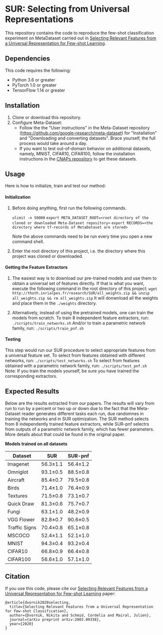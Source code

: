 # SUR: Selecting from Universal Representations
This repository contains the code to reproduce the few-shot classification experiment on MetaDataset carried out in [Selecting Relevant Features from a Universal Representation for Few-shot Learning](https://arxiv.org/abs/2003.09338).

## Dependencies
This code requires the following:
* Python 3.6 or greater
* PyTorch 1.0 or greater
* TensorFlow 1.14 or greater


## Installation
1. Clone or download this repository.
2. Configure Meta-Dataset:
    * Follow the the "User instructions" in the Meta-Dataset repository (https://github.com/google-research/meta-dataset) for "Installation" and "Downloading and converting datasets". Brace yourself, the full process would take around a day.
    * If you want to test out-of-domain behavior on additional datasets, namely, MNIST, CIFAR10, CIFAR100, follow the installation instructions in the [CNAPs repository](https://github.com/cambridge-mlg/cnaps) to get these datasets.

## Usage
Here is how to initialize, train and test our method:
#### Initialization

1. Before doing anything, first run the following commands.
    
    ```ulimit -n 50000```
    ```export META_DATASET_ROOT=<root directory of the cloned or downloaded Meta-Dataset repository>```
    ```export RECORDS=<the directory where tf-records of MetaDataset are stored>```
    
    Note the above commands need to be run every time you open a new command shell.
2. Enter the root directory of this project, i.e. the directory where this project was cloned or downloaded.
    
#### Getting the Feature Extractors
1. The easiest way is to download our pre-trained models and use them to obtain a universal set of features directly.
If that is what you want, execute the following command in the root directory of this project:
    ```wget http://thoth.inrialpes.fr/research/SUR/all_weights.zip && unzip all_weights.zip && rm all_weights.zip```
It will donwnload all the weights and place them in the `./weights` directory.

2. Alternatively, instead of using the pretrained models, one can train the models from scratch.
To train 8 independent feature extractors, run:
```./scripts/train_networks.sh```
And/or to train a parametric network family, run:
```./scripts/train_pnf.sh```


#### Testing
This step would run our SUR procedure to select appropriate features from a universal feature set.
To select from features obtained with different networks, run:
```./scripts/test_networks.sh```
To select from features obtained with a parametric network family, run:
```./scripts/test_pnf.sh```
Note: If you train the models yourself, be sure you have trained the corresponding extractors.

## Expected Results
Below are the results extracted from our papers. The results will vary from run to run by a percent or two up or 
down due to the fact that the Meta-Dataset reader generates different tasks each run, due randomnes in training the networks and in SUR optimization.
The SUR method selects from 8 independently trained feature extractors, while SUR-pnf selectrs from outputs of a parametric
network family, which has fewer parameters. More details about that could be found in the original paper.

**Models trained on all datasets**

| Dataset       | SUR           | SUR-pnf      |
| ---           | ---           | ---          |
| Imagenet      | 56.3±1.1      | 56.4±1.2     |
| Omniglot      | 93.1±0.5      | 88.5±0.8     |
| Aircraft      | 85.4±0.7      | 79.5±0.8     |
| Birds         | 71.4±1.0      | 76.4±0.9     |
| Textures      | 71.5±0.8      | 73.1±0.7     |
| Quick Draw    | 81.3±0.6      | 75.7±0.7     |
| Fungi         | 63.1±1.0      | 48.2±0.9     |
| VGG Flower    | 82.8±0.7      | 90.6±0.5     |
| Traffic Signs | 70.4±0.8      | 65.1±0.8     |
| MSCOCO        | 52.4±1.1      | 52.1±1.0     |
| MNIST         | 94.3±0.4      | 93.2±0.4     |
| CIFAR10       | 66.8±0.9      | 66.4±0.8     |
| CIFAR100      | 56.6±1.0      | 57.1±1.0     |

## Citation
If you use this code, please cite our [Selecting Relevant Features from a Universal Representation for Few-shot Learning](https://arxiv.org/abs/2003.09338) paper:
```
@article{dvornik2020selecting,
  title={Selecting Relevant Features from a Universal Representation for Few-shot Classification},
  author={Dvornik, Nikita and Schmid, Cordelia and Mairal, Julien},
  journal={arXiv preprint arXiv:2003.09338},
  year={2020}
}

